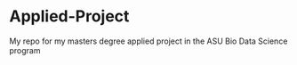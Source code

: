 # Applied-Project
My repo for my masters degree applied project in the ASU Bio Data Science program
